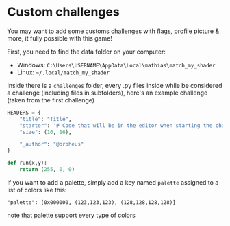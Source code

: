 # Custom challenges

You may want to add some customs challenges with flags, profile picture & more, it fully possible with this game!

First, you need to find the data folder on your computer:
- Windows: `C:\Users\USERNAME\AppData\Local\mathias\match_my_shader`
- Linux: `~/.local/match_my_shader`

Inside there is a `challenges` folder, every .py files inside while be considered a challenge (including files in subfolders), here's an example challenge (taken from the first challenge)

```python
HEADERS = {
    "title": "Title",
    "starter": '# Code that will be in the editor when starting the challenge',
    "size": (16, 16),

    "_author": "@orpheus"
}

def run(x,y):
    return (255, 0, 0)
```

If you want to add a palette, simply add a key named `palette` assigned to a list of colors like this:

```
"palette": [0x000000, (123,123,123), (128,128,128,128)]
```

note that palette support every type of colors
